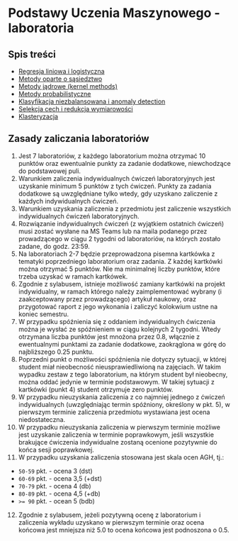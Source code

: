 # Podstawy Uczenia Maszynowego - laboratoria

## Spis treści

* [Regresja liniowa i logistyczna](lab1)
* [Metody oparte o sąsiedztwo](lab2)
* [Metody jądrowe (kernel methods)](lab3)
* [Metody probabilistyczne](lab4)
* [Klasyfikacja niezbalansowana i anomaly detection](lab5)
* [Selekcja cech i redukcja wymiarowości](lab6)
* [Klasteryzacja](lab7)

## Zasady zaliczania laboratoriów

1. Jest 7 laboratoriów, z każdego laboratorium można otrzymać 10 punktów oraz ewentualnie punkty za zadanie dodatkowe, 
   niewchodzące do podstawowej puli.
2. Warunkiem zaliczenia indywidualnych ćwiczeń laboratoryjnych jest uzyskanie minimum 5 punktów z tych ćwiczeń. 
   Punkty za zadania dodatkowe są uwzględniane tylko wtedy, gdy uzyskano zaliczenie z każdych indywidualnych ćwiczeń.
3. Warunkiem uzyskania zaliczenia z przedmiotu jest zaliczenie wszystkich indywidualnych ćwiczeń laboratoryjnych.
4. Rozwiązanie indywidualnych ćwiczeń (z wyjątkiem ostatnich ćwiczeń) musi zostać wysłane na MS Teams lub na maila podanego przez prowadzącego 
   w ciągu 2 tygodni od laboratoriów, na których zostało zadane, do godz. 23:59.
5. Na laboratoriach 2-7 będzie przeprowadzona pisemna kartkówka z tematyki poprzedniego laboratorium oraz zadania. Z każdej kartkówki 
   można otrzymać 5 punktów. Nie ma minimalnej liczby punktów, które trzeba uzyskać w ramach kartkówek.
6. Zgodnie z sylabusem, istnieje możliwość zamiany kartkówki na projekt indywidualny, w ramach którego należy zaimplementować 
   wybrany (i zaakceptowany przez prowadzącego) artykuł naukowy, oraz przygotować raport z jego wykonania i zaliczyć kolokwium 
   ustne na koniec semestru.
7. W przypadku spóźnienia się z oddaniem indywidualnych ćwiczenia można je wysłać ze spóźnieniem w ciągu kolejnych 2 tygodni. 
   Wtedy otrzymana liczba punktów jest mnożona przez 0.8, włącznie z ewentualnymi punktami za zadanie dodatkowe, zaokrąglona w górę 
   do najbliższego 0.25 punktu.
8. Poprzedni punkt o możliwości spóźnienia nie dotyczy sytuacji, w której student miał nieobecność nieusprawiedliwioną na zajęciach. 
   W takim wypadku zestaw z tego laboratorium, na którym student był nieobecny, można oddać jedynie w terminie podstawowym. W takiej 
   sytuacji z kartkówki (punkt 4) student otrzymuje zero punktów.
9. W przypadku nieuzyskania zaliczenia z co najmniej jednego z ćwiczeń indywidualnych (uwzględniając termin spóźniony,
   określony w pkt. 5), w pierwszym terminie zaliczenia przedmiotu wystawiana jest ocena niedostateczna. 
10. W przypadku nieuzyskania zaliczenia w pierwszym terminie możliwe jest uzyskanie zaliczenia w terminie poprawkowym, jeśli
   wszystkie brakujące ćwiczenia indywidualne zostaną ocenione pozytywnie do końca sesji poprawkowej.
11. W przypadku uzyskania zaliczenia stosowana jest skala ocen AGH, tj.:
   * `50-59` pkt. - ocena 3 (dst)
   * `60-69` pkt. - ocena 3,5 (+dst)
   * `70-79` pkt. - ocena 4 (db)
   * `80-89` pkt. - ocena 4,5 (+db)
   * `>= 90` pkt. - ocean 5 (bdb)
12. Zgodnie z sylabusem, jeżeli pozytywną ocenę z laboratorium i zaliczenia wykładu uzyskano w pierwszym terminie 
    oraz ocena końcowa jest mniejsza niż 5.0 to ocena końcowa jest podnoszona o 0.5.
